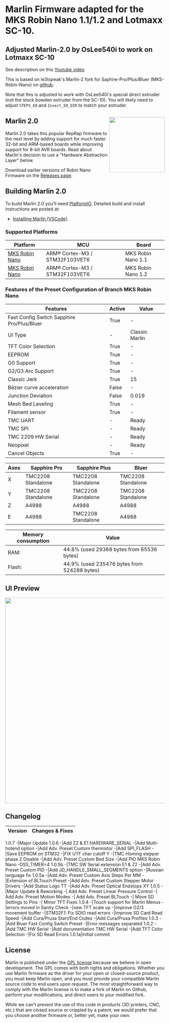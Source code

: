 # Marlin Firmware adapted for the MKS Robin Nano 1.1/1.2 and Lotmaxx SC-10.

## Adjusted Marlin-2.0 by OsLee540i to work on Lotmaxx SC-10

See description on this [Youtube video](https://www.youtube.com/watch?v=SwktHXBrtso)

This is based on le3tspeak's Marlin-2 fork for Saphire-Pro/Plus/Bluer (MKS-Robin-Nano)
on [github](https://github.com/le3tspeak/Marlin-2.0.X-MKS-Robin-Nano).

Note that this is adjusted to work with OsLee540i's special direct extruder (not the
stock bowden extruder from the SC-10). You will likely need to adjust
`STEPS_E0` and `Invert_E0_DIR` to match your extruder.


## Marlin 2.0<img align="right" width=175 src="buildroot/share/pixmaps/logo/marlin-250.png" />


Marlin 2.0 takes this popular RepRap firmware to the next level by adding support for much faster 32-bit and ARM-based boards while improving support for 8-bit AVR boards. Read about Marlin's decision to use a "Hardware Abstraction Layer" below.

Download earlier versions of Robin Nano Firmware on the [Releases page](https://github.com/le3tspeak/Marlin-2.0.X-Sapphire-PRO/releases).

## Building Marlin 2.0

To build Marlin 2.0 you'll need [PlatformIO](http://docs.platformio.org/en/latest/ide.html#platformio-ide). Detailed build and install instructions are posted at:

 
  - [Installing Marlin (VSCode)](http://marlinfw.org/docs/basics/install_platformio_vscode.html).

### Supported Platforms

  Platform|MCU| Board
  --------|---|-------
  [MKS Robin Nano](https://makerbase.com.cn/en/)|ARM® Cortex-M3 / STM32F103VET6| MKS Robin Nano 1.1 
  [MKS Robin Nano](https://makerbase.com.cn/en/)|ARM® Cortex-M3 / STM32F103VET6| MKS Robin Nano 1.2
  
### Features of the Preset Configuration of Branch MKS Robin Nano

  Features|Active|Value
  --------|------|-----
  Fast Config Switch Sapphire Pro/Plus/Bluer|True|-
  UI Type|-|Classic Marlin
  TFT Color Selection|True|-
  EEPROM|True|-
  G0 Support|True|-
  G2/G3 Arc Support|True|-
  Classic Jerk|True|15
  Bézier curve acceleration|False|-
  Junction Deviation|False|0.019
  Mesh Bed Leveling|True|-
  Filament sensor|True|-
  TMC UART|-|Ready
  TMC SPI|-|Ready
  TMC 2209 HW Serial|-|Ready
  Neopixel|-|Ready
  Cancel Objects|True|-


  Axes|Sapphire Pro|Sapphire Plus|Bluer
  ----|----|----|----
  X|TMC2208 Standalone|TMC2208 Standalone|TMC2208 Standalone
  Y|TMC2208 Standalone|TMC2208 Standalone|TMC2208 Standalone
  Z|A4988|A4988|A4988
  E|A4988|TMC2208 Standalone|A4988

  Memory consumption|Value
  --------------------|-------------------------------------------
  RAM:   |  44.8% (used 29368 bytes from 65536 bytes)
  Flash: | 44.9% (used 235476 bytes from 524288 bytes)

## UI Preview
<img align="center" width=650 src="/docs/UI.png" />
  


## Changelog

Version|Changes & Fixes
-------|-------
1.0.7
  -|Major Update
1.0.6
  -|Add Z2 & E1 HARDWARE_SERIAL
  -|Add Multi-hotend option
  -|Add Adv. Preset Custom thermistor
  -|Add SPI_FLASH
  -|Save EEPROM on STM32
  -|FIX UTF char cutoff Y
  -|TMC Homing stepper phase Z Disable
  -|Add Adv. Preset Custom Bed Size
  -|Add PIO MKS Robin Nano -DSS_TIMER=4
1.0.5b
  -|TMC SW Serial extension E1 & Z2
  -|Add Adv. Preset Custom PID
  -|Add JD_HANDLE_SMALL_SEGMENTS option
  -|Russian language fix
1.0.5a
  -|Add Adv. Preset Custom Axis Steps Per MM
  -|Extension of BLTouch Preset
  -|Add Adv. Preset Custom Stepper Motor Drivers
  -|Add Status Logo TT
  -|Add Adv. Preset Optical Endstops XY
1.0.5 
  -|Major Update & Reworking
  -| Add Adv. Preset Linear Pressure Control
  -| Add Adv. Preset Motion Modes
  -| Add Adv. Preset BLTouch
  -| Move SD Settings to Pins
  -| Minor TFT Fixes
1.0.4
  -|Touch support for Marlin Menus
  -|errors moved in Sanity Check
  -|new TFT scale up
  -|improve G2/3 movement buffer
  -|STM32F1: Fix SDIO read errors
  -|Improve SD Card Read Speed
  -|Add Cura/Prusa Start/End Codes
  -|Add Cura/Prusa Profiles
1.0.3
  -|Add Bluer Fast Config Switch Preset 
  -|Error messages separated
1.0.2
  -|Add TMC HW Serial
  -|Add documentation TMC HW Serial
  -|Add TFT Color Selection
  -|Fix SD Read Errors
1.0.1a|Initial commit
  

## License

Marlin is published under the [GPL license](/LICENSE) because we believe in open development. The GPL comes with both rights and obligations. Whether you use Marlin firmware as the driver for your open or closed-source product, you must keep Marlin open, and you must provide your compatible Marlin source code to end users upon request. The most straightforward way to comply with the Marlin license is to make a fork of Marlin on Github, perform your modifications, and direct users to your modified fork.

While we can't prevent the use of this code in products (3D printers, CNC, etc.) that are closed source or crippled by a patent, we would prefer that you choose another firmware or, better yet, make your own.
